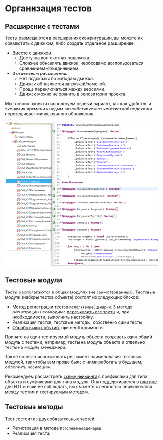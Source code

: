 # Организация тестов

## Расширение с тестами

Тесты размещаются в расширениях конфигурации, вы можете их совместить с движком, либо создать отдельное расширение.

* Вместе с движком.
  * Доступна контекстная подсказка.
  * Сложнее обновлять движок, необходимо воспользоваться сравнением-объединением.
* В отдельном расширении.
  * Нет подсказки по методам движка.
  * Движок обновляется загрузкой/заменой.
  * Проще переключаться между версиями.
  * Движок можно не хранить в репозитории проекта.

Мы в своих проектах используем первый вариант, так как удобство и экономия времени каждым разработчиком от контекстной подсказки перевешивает минус ручного обновления.

![Тесты движка](images/structure.png)

## Тестовые модули

Тесты располагаются в общих модулях (не заимствованных).
Тестовые модули (наборы тестов объекта) состоят из следующих блоков:

* Метод регистрации тестов `ИсполняемыеСценарии`.
  В методе регистрации необходимо [перечислить все тесты](../features/test-registration.md) и, при необходимости, выполнить настройку.
* Реализация тестов, тестовые методы, собственно сами тесты.
* [Обработчики событий](../features/events.md), при необходимости.

Принято на один тестируемый модуль объекта создавать один общий модуль с тестами, например, тесты на модуль объекта и отдельно тесты на модуль менеджера.

Также полезно использовать регламент наименования тестовых модулей, так чтобы вам проще было с ними работать в будущем, облегчить навигацию.

Рекомендуем рассмотреть [схему нейминга](https://bia-technologies.github.io/edt-test-runner/dev/docs/%D0%A1%D1%85%D0%B5%D0%BC%D0%B0%20%D0%BD%D0%B0%D0%B8%D0%BC%D0%B5%D0%BD%D0%BE%D0%B2%D0%B0%D0%BD%D0%B8%D1%8F) с префиксами для типа объекта и суффиксами для типа модуля. Она поддерживается в [плагине](https://github.com/bia-technologies/edt-test-runner) для EDT и если ее соблюдать, вы сможете с легкостью переключатся между тестом и тестируемым методом.

## Тестовые методы

Тест состоит из двух обязательных частей:

* Регистрация в методе `ИсполняемыеСценарии`
* Реализация теста.
